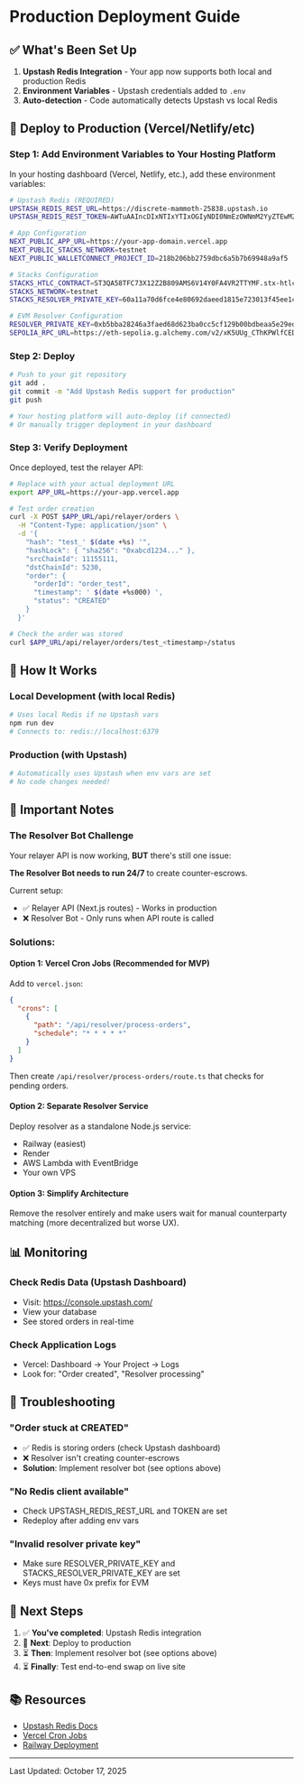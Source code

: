 # Production Deployment Guide

## ✅ What's Been Set Up

1. **Upstash Redis Integration** - Your app now supports both local and production Redis
2. **Environment Variables** - Upstash credentials added to `.env`
3. **Auto-detection** - Code automatically detects Upstash vs local Redis

## 📝 Deploy to Production (Vercel/Netlify/etc)

### Step 1: Add Environment Variables to Your Hosting Platform

In your hosting dashboard (Vercel, Netlify, etc.), add these environment variables:

```bash
# Upstash Redis (REQUIRED)
UPSTASH_REDIS_REST_URL=https://discrete-mammoth-25838.upstash.io
UPSTASH_REDIS_REST_TOKEN=AWTuAAIncDIxNTIxYTIxOGIyNDI0NmEzOWNmM2YyZTEwM2ZjY2RmNXAyMjU4Mzg

# App Configuration
NEXT_PUBLIC_APP_URL=https://your-app-domain.vercel.app
NEXT_PUBLIC_STACKS_NETWORK=testnet
NEXT_PUBLIC_WALLETCONNECT_PROJECT_ID=218b206bb2759dbc6a5b7b69948a9af5

# Stacks Configuration
STACKS_HTLC_CONTRACT=ST3QA58TFC73X12Z2B809AMS6V14Y0FA4VR2TTYMF.stx-htlc
STACKS_NETWORK=testnet
STACKS_RESOLVER_PRIVATE_KEY=60a11a70d6fce4e80692daeed1815e723013f45ee1c1836c5c1501afed26c38901

# EVM Resolver Configuration
RESOLVER_PRIVATE_KEY=0xb5bba28246a3faed68d623ba0cc5cf129b00bdbeaa5e29ed7ce6a41688cdfaa1
SEPOLIA_RPC_URL=https://eth-sepolia.g.alchemy.com/v2/xK5UUg_CThKPWlfCEDjuN_Es8wFFQ1zk
```

### Step 2: Deploy

```bash
# Push to your git repository
git add .
git commit -m "Add Upstash Redis support for production"
git push

# Your hosting platform will auto-deploy (if connected)
# Or manually trigger deployment in your dashboard
```

### Step 3: Verify Deployment

Once deployed, test the relayer API:

```bash
# Replace with your actual deployment URL
export APP_URL=https://your-app.vercel.app

# Test order creation
curl -X POST $APP_URL/api/relayer/orders \
  -H "Content-Type: application/json" \
  -d '{
    "hash": "test_' $(date +%s) '",
    "hashLock": { "sha256": "0xabcd1234..." },
    "srcChainId": 11155111,
    "dstChainId": 5230,
    "order": {
      "orderId": "order_test",
      "timestamp": ' $(date +%s000) ',
      "status": "CREATED"
    }
  }'

# Check the order was stored
curl $APP_URL/api/relayer/orders/test_<timestamp>/status
```

## 🔧 How It Works

### Local Development (with local Redis)
```bash
# Uses local Redis if no Upstash vars
npm run dev
# Connects to: redis://localhost:6379
```

### Production (with Upstash)
```bash
# Automatically uses Upstash when env vars are set
# No code changes needed!
```

## 🚨 Important Notes

### The Resolver Bot Challenge

Your relayer API is now working, **BUT** there's still one issue:

**The Resolver Bot needs to run 24/7** to create counter-escrows.

Current setup:
- ✅ Relayer API (Next.js routes) - Works in production
- ❌ Resolver Bot - Only runs when API route is called

### Solutions:

#### Option 1: Vercel Cron Jobs (Recommended for MVP)

Add to `vercel.json`:
```json
{
  "crons": [
    {
      "path": "/api/resolver/process-orders",
      "schedule": "* * * * *"
    }
  ]
}
```

Then create `/api/resolver/process-orders/route.ts` that checks for pending orders.

#### Option 2: Separate Resolver Service

Deploy resolver as a standalone Node.js service:
- Railway (easiest)
- Render
- AWS Lambda with EventBridge
- Your own VPS

#### Option 3: Simplify Architecture

Remove the resolver entirely and make users wait for manual counterparty matching (more decentralized but worse UX).

## 📊 Monitoring

### Check Redis Data (Upstash Dashboard)
- Visit: https://console.upstash.com/
- View your database
- See stored orders in real-time

### Check Application Logs
- Vercel: Dashboard → Your Project → Logs
- Look for: "Order created", "Resolver processing"

## 🐛 Troubleshooting

### "Order stuck at CREATED"
- ✅ Redis is storing orders (check Upstash dashboard)
- ❌ Resolver isn't creating counter-escrows
- **Solution**: Implement resolver bot (see options above)

### "No Redis client available"
- Check UPSTASH_REDIS_REST_URL and TOKEN are set
- Redeploy after adding env vars

### "Invalid resolver private key"
- Make sure RESOLVER_PRIVATE_KEY and STACKS_RESOLVER_PRIVATE_KEY are set
- Keys must have 0x prefix for EVM

## 🎯 Next Steps

1. ✅ **You've completed**: Upstash Redis integration
2. 🔄 **Next**: Deploy to production
3. ⏳ **Then**: Implement resolver bot (see options above)
4. ⏳ **Finally**: Test end-to-end swap on live site

## 📚 Resources

- [Upstash Redis Docs](https://docs.upstash.com/redis)
- [Vercel Cron Jobs](https://vercel.com/docs/cron-jobs)
- [Railway Deployment](https://railway.app/template)

---

Last Updated: October 17, 2025
